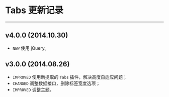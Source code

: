 # Tabs 更新记录
---

## v4.0.0 (2014.10.30)

- `NEW` 使用 jQuery。

## v3.0.0 (2014.08.26)

- `IMPROVED` 使用新提取的 `Tabs` 插件，解决高度自适应问题；
- `CHANGED` 调整数据接口，删除标签宽度选项；
- `IMPROVED` 调整主题。
